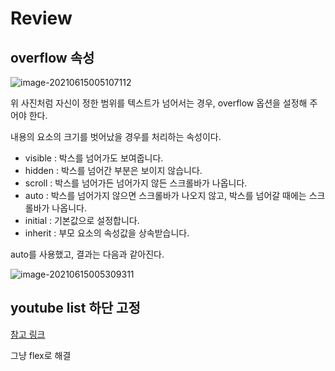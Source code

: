 # Review

## overflow 속성

![image-20210615005107112](post.assets/image-20210615005107112.png)

위 사진처럼 자신이 정한 범위를 텍스트가 넘어서는 경우, overflow 옵션을 설정해 주어야 한다.

내용의 요소의 크기를 벗어났을 경우를 처리하는 속성이다.

- visible : 박스를 넘어가도 보여줍니다.
- hidden : 박스를 넘어간 부분은 보이지 않습니다.
- scroll : 박스를 넘어가든 넘어가지 않든 스크롤바가 나옵니다.
- auto : 박스를 넘어가지 않으면 스크롤바가 나오지 않고, 박스를 넘어갈 때에는 스크롤바가 나옵니다.
- initial : 기본값으로 설정합니다.
- inherit : 부모 요소의 속성값을 상속받습니다.

auto를 사용했고, 결과는 다음과 같아진다.

![image-20210615005309311](post.assets/image-20210615005309311.png)

## youtube list 하단 고정

[참고 링크](https://alikerock.tistory.com/270)

그냥 flex로 해결
